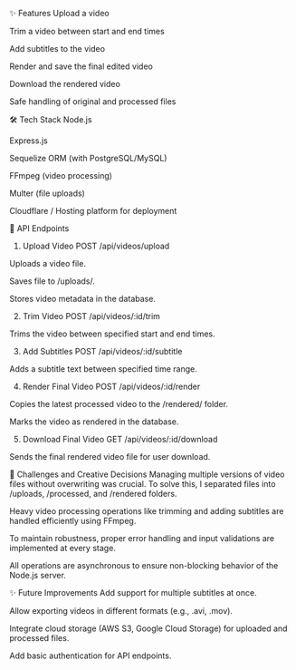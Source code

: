 ✨ Features
Upload a video

Trim a video between start and end times

Add subtitles to the video

Render and save the final edited video

Download the rendered video

Safe handling of original and processed files

🛠 Tech Stack
Node.js

Express.js

Sequelize ORM (with PostgreSQL/MySQL)

FFmpeg (video processing)

Multer (file uploads)

Cloudflare / Hosting platform for deployment


🚀 API Endpoints
1. Upload Video
POST /api/videos/upload

Uploads a video file.

Saves file to /uploads/.

Stores video metadata in the database.

2. Trim Video
POST /api/videos/:id/trim

Trims the video between specified start and end times.

3. Add Subtitles
POST /api/videos/:id/subtitle

Adds a subtitle text between specified time range.

4. Render Final Video
POST /api/videos/:id/render

Copies the latest processed video to the /rendered/ folder.

Marks the video as rendered in the database.

5. Download Final Video
GET /api/videos/:id/download

Sends the final rendered video file for user download.


🧩 Challenges and Creative Decisions
Managing multiple versions of video files without overwriting was crucial. To solve this, I separated files into /uploads, /processed, and /rendered folders.

Heavy video processing operations like trimming and adding subtitles are handled efficiently using FFmpeg.

To maintain robustness, proper error handling and input validations are implemented at every stage.

All operations are asynchronous to ensure non-blocking behavior of the Node.js server.

✨ Future Improvements
Add support for multiple subtitles at once.

Allow exporting videos in different formats (e.g., .avi, .mov).

Integrate cloud storage (AWS S3, Google Cloud Storage) for uploaded and processed files.

Add basic authentication for API endpoints.


